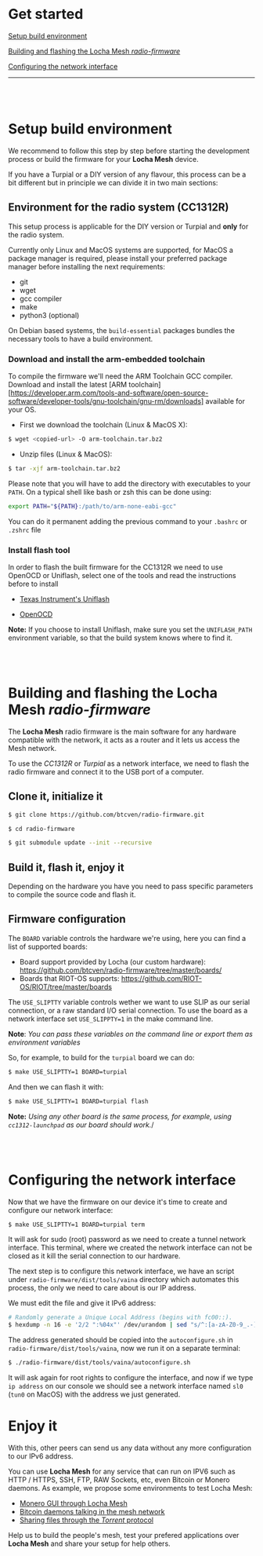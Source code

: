 <br/>

# Get started

[Setup build environment](#setup-build-environment)

[Building and flashing the Locha Mesh _radio-firmware_](#)

[Configuring the network interface](#)


---

<br/>
<br/>

# Setup build environment

We recommend to follow this step by step before starting the development process or build the firmware for your **Locha Mesh** device.

If you have a Turpial or a DIY version of any flavour, this process can be a bit different but in principle we can divide it in two main sections:

## Environment for the radio system (CC1312R)

This setup process is applicable for the DIY version or Turpial and **only** for the radio system.

Currently only Linux and MacOS systems are supported, for MacOS a package manager is required, please install your preferred package manager before installing the next requirements:

 * git
 * wget
 * gcc compiler
 * make
 * python3 (optional)

On Debian based systems, the `build-essential` packages bundles the necessary tools to have a build environment.

### Download and install the arm-embedded toolchain

To compile the firmware we'll need the ARM Toolchain GCC compiler.
Download and install the latest [ARM toolchain][https://developer.arm.com/tools-and-software/open-source-software/developer-tools/gnu-toolchain/gnu-rm/downloads] available for your OS.

- First we download the toolchain (Linux & MacOS X):

```sh
$ wget <copied-url> -O arm-toolchain.tar.bz2
```

- Unzip files (Linux & MacOS):

```sh
$ tar -xjf arm-toolchain.tar.bz2
```

Please note that you will have to add the directory with executables to your `PATH`. On a typical shell like bash or zsh this can be done using:

```sh
export PATH="${PATH}:/path/to/arm-none-eabi-gcc"
```

You can do it permanent adding the previous command to your `.bashrc` or `.zshrc` file

### Install flash tool

In order to flash the built firmware for the CC1312R we need to use OpenOCD or Uniflash, select one of the tools and read the instructions before to install

- [Texas Instrument's Uniflash](https://www.ti.com/tool/UNIFLASH)

- [OpenOCD](https://git.ti.com/git/sdo-emu/openocd)

**Note:** If you choose to install Uniflash, make sure you set the `UNIFLASH_PATH` environment variable, so that the build system knows where to find it.

<br/>
<br/>

# Building and flashing the Locha Mesh _radio-firmware_

The **Locha Mesh** radio firmware is the main software for any hardware compatible with the network, it acts as a router and it lets us access the Mesh network.

To use the _CC1312R_ or _Turpial_ as a network interface, we need to flash the radio firmware and connect it to the USB port of a computer.

## Clone it, initialize it

```sh
$ git clone https://github.com/btcven/radio-firmware.git

$ cd radio-firmware

$ git submodule update --init --recursive
```

## Build it, flash it, enjoy it

Depending on the hardware you have you need to pass specific parameters to compile the source code and flash it.

## Firmware configuration

The `BOARD` variable controls the hardware we're using, here you can find a list of supported boards:

- Board support provided by Locha (our custom hardware): https://github.com/btcven/radio-firmware/tree/master/boards/
- Boards that RIOT-OS supports: https://github.com/RIOT-OS/RIOT/tree/master/boards

The `USE_SLIPTTY` variable controls wether we want to use SLIP as our serial connection, or a raw standard I/O serial connection. To use the board as a network interface set `USE_SLIPPTY=1` in the make command line.

**Note**: *You can pass these variables on the command line or export them as environment variables*

So, for example, to build for the `turpial` board we can do:

```sh
$ make USE_SLIPTTY=1 BOARD=turpial
```

And then we can flash it with:

```sh
$ make USE_SLIPTTY=1 BOARD=turpial flash
```

**Note:** *Using any other board is the same process, for example, using `cc1312-launchpad` as our board should work.*/

<br/>
<br/>

# Configuring the network interface

Now that we have the firmware on our device it's time to create and configure our network interface:

```sh
$ make USE_SLIPTTY=1 BOARD=turpial term
```

It will ask for sudo (root) password as we need to create a tunnel network interface. This terminal, where we created the network interface can not be closed as it kill the serial connection to our hardware.

The next step is to configure this network interface, we have an script under `radio-firmware/dist/tools/vaina` directory which automates this process, the only we need to care about is our IP address.

We must edit the file and give it IPv6 address:

```sh
# Randomly generate a Unique Local Address (begins with fc00::).
$ hexdump -n 16 -e '2/2 ":%04x"' /dev/urandom | sed "s/^:[a-zA-Z0-9_.-]*:/fc00:/g"
```

The address generated should be copied into the `autoconfigure.sh` in `radio-firmware/dist/tools/vaina`, now we run it on a separate terminal:

```sh
$ ./radio-firmware/dist/tools/vaina/autoconfigure.sh
```

It will ask again for root rights to configure the interface, and now if we type `ip address` on our console we should see a network interface named `sl0` (`tun0` on MacOS) with the address we just generated.

# Enjoy it

With this, other peers can send us any data without any more configuration to our IPv6 address.

You can use **Locha Mesh** for any service that can run on IPV6 such as HTTP / HTTPS, SSH, FTP, RAW Sockets, etc, even Bitcoin or Monero daemons. 
As example, we propose some environments to test Locha Mesh:

- [Monero GUI through Locha Mesh]()
- [Bitcoin daemons talking in the mesh network]()
- [Sharing files through the _Torrent_ protocol]()


Help us to build the people's mesh, test your prefered applications over **Locha Mesh** and share your setup for help others.


